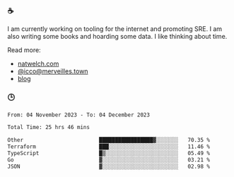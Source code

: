 ### ☕

I am currently working on tooling for the internet and promoting SRE. I am also writing some books and hoarding some data. I like thinking about time. 

Read more:

 - [natwelch.com](https://natwelch.com)
 - [@icco@merveilles.town](https://merveilles.town/@icco)
 - [blog](https://writing.natwelch.com)

### 🕒

<!--START_SECTION:waka-->

```txt
From: 04 November 2023 - To: 04 December 2023

Total Time: 25 hrs 46 mins

Other                        █████████████████▓░░░░░░░   70.35 %
Terraform                    ███░░░░░░░░░░░░░░░░░░░░░░   11.46 %
TypeScript                   █▒░░░░░░░░░░░░░░░░░░░░░░░   05.49 %
Go                           ▓░░░░░░░░░░░░░░░░░░░░░░░░   03.21 %
JSON                         ▓░░░░░░░░░░░░░░░░░░░░░░░░   02.98 %
```

<!--END_SECTION:waka-->
